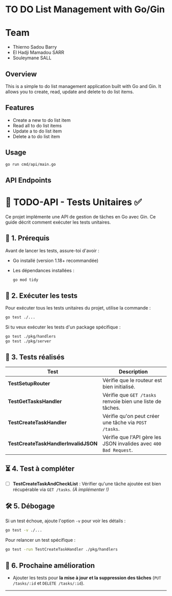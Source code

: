 # TO DO List Management with Go/Gin

# Team
-   Thierno Sadou Barry
-   El Hadji Mamadou SARR
-   Souleymane SALL

## Overview

This is a simple to do list management application built with Go and Gin. It allows you to create, read, update and delete to do list items.

## Features

- Create a new to do list item
- Read all to do list items
- Update a to do list item
- Delete a to do list item

## Usage

```bash
go run cmd/api/main.go
```

## API Endpoints



# 📝 TODO-API - Tests Unitaires ✅

Ce projet implémente une API de gestion de tâches en Go avec Gin. Ce guide décrit comment exécuter les tests unitaires.

## 📌 1. Prérequis
Avant de lancer les tests, assure-toi d'avoir :
- Go installé (version 1.18+ recommandée)
- Les dépendances installées :

  ```sh
  go mod tidy
  ```

## 🚀 2. Exécuter les tests
Pour exécuter tous les tests unitaires du projet, utilise la commande :

```sh
go test ./...
```

Si tu veux exécuter les tests d'un package spécifique :

```sh
go test ./pkg/handlers
go test ./pkg/server
```

## 🧪 3. Tests réalisés

| Test | Description |
|------|------------|
| **TestSetupRouter** | Vérifie que le routeur est bien initialisé. |
| **TestGetTasksHandler** | Vérifie que `GET /tasks` renvoie bien une liste de tâches. |
| **TestCreateTaskHandler** | Vérifie qu'on peut créer une tâche via `POST /tasks`. |
| **TestCreateTaskHandlerInvalidJSON** | Vérifie que l'API gère les JSON invalides avec `400 Bad Request`. |

## ⏳ 4. Test à compléter
- [ ] **TestCreateTaskAndCheckList** : Vérifier qu'une tâche ajoutée est bien récupérable via `GET /tasks`. *(À implémenter !)*

## 🛠 5. Débogage
Si un test échoue, ajoute l'option `-v` pour voir les détails :

```sh
go test -v ./...
```

Pour relancer un test spécifique :

```sh
go test -run TestCreateTaskHandler ./pkg/handlers
```

## 🎯 6. Prochaine amélioration
- Ajouter les tests pour **la mise à jour et la suppression des tâches** (`PUT /tasks/:id` et `DELETE /tasks/:id`).

---

